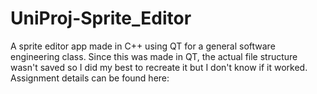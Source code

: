 UniProj-Sprite_Editor
=

A sprite editor app made in C++ using QT for a general software engineering class. Since this was made in QT, the actual file structure wasn't saved so I did my best to recreate it but I don't know if it worked. Assignment details can be found here: 
